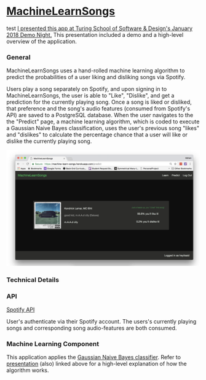 # [MachineLearnSongs](https://machine-learn-songs.herokuapp.com/)
test
[I presented this app at Turing School of Software & Design's January 2018 Demo Night.](https://youtu.be/3KwJGlrPuSM?t=1710) This presentation included a demo and a high-level overview of the application.

### General

MachineLearnSongs uses a hand-rolled machine learning algorithm to predict the probabilities of a user liking and disliking songs via Spotify.

Users play a song separately on Spotify, and upon signing in to MachineLearnSongs, the user is able to "Like", "Dislike", and get a prediction for the currently playing song.  Once a song is liked or disliked, that preference and the song's audio features (consumed from Spotify's API) are saved to a PostgreSQL database. When the user navigates to the the "Predict" page, a machine learning algorithm, which is coded to execute a Gaussian Naive Bayes classification, uses the user's previous song "likes" and "dislikes" to calculate the percentage chance that a user will like or dislike the currently playing song.

![alt text](https://github.com/adrian-lara/machine_learn_songs/blob/master/public/Screen%20Shot%202018-01-24%20at%201.07.26%20AM.png "Prediction Page")

### Technical Details

### API

[Spotify API](https://developer.spotify.com/web-api/)

User's authenticate via their Spotify account. The users's currently playing songs and corresponding song audio-features are both consumed.

### Machine Learning Component

This application applies the [Gaussian Naive Bayes classifier](https://en.wikipedia.org/wiki/Naive_Bayes_classifier#Gaussian_naive_Bayes). Refer to [presentation](https://youtu.be/3KwJGlrPuSM?t=1710) (also) linked above for a high-level explanation of how the algorithm works.
